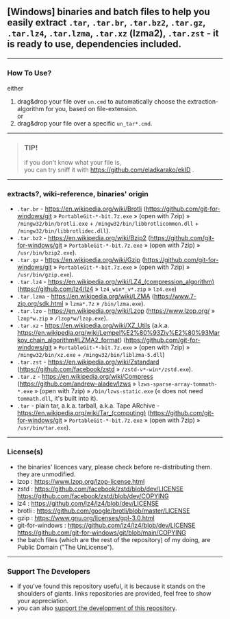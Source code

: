 <h2>

[Windows] binaries and batch files to help you easily extract `.tar`, `.tar.br`, `.tar.bz2`, `.tar.gz`, `.tar.lz4`, `.tar.lzma`, `.tar.xz` (lzma2), `.tar.zst` - it is ready to use, dependencies included.

</h3>

<hr/>

<h3>How To Use?</h3>

either  

1.  drag&amp;drop your file over `un.cmd` to automatically choose the extraction-algorithm for you, based on file-extension.  
or  
2. drag&amp;drop your file over a specific `un_tar*.cmd`.

<hr/>

<blockquote>
<h3>TIP!</h3>

if you don't know what your file is,  
you can try sniff it with https://github.com/eladkarako/ekID .

</blockquote>

<hr/>

<h3>extracts?, wiki-reference, binaries' origin</h3>

- `.tar.br` - https://en.wikipedia.org/wiki/Brotli (https://github.com/git-for-windows/git » `PortableGit-*-bit.7z.exe` » (open with 7zip) » `/mingw32/bin/brotli.exe` + `/mingw32/bin/libbrotlicommon.dll` + `/mingw32/bin/libbrotlidec.dll`).
- `.tar.bz2` - https://en.wikipedia.org/wiki/Bzip2 (https://github.com/git-for-windows/git » `PortableGit-*-bit.7z.exe` » (open with 7zip) » `/usr/bin/bzip2.exe`).
- `.tar.gz` - https://en.wikipedia.org/wiki/Gzip (https://github.com/git-for-windows/git » `PortableGit-*-bit.7z.exe` » (open with 7zip) » `/usr/bin/gzip.exe`).
- `.tar.lz4` - https://en.wikipedia.org/wiki/LZ4_(compression_algorithm) (https://github.com/lz4/lz4 » `lz4_win*_v*.zip` » `lz4.exe`)
- `.tar.lzma` - https://en.wikipedia.org/wiki/LZMA (https://www.7-zip.org/sdk.html » `lzma*.7z` » `/bin/lzma.exe`).
- `.tar.lzo` - https://en.wikipedia.org/wiki/Lzop (https://www.lzop.org/ » `lzop*w.zip` » `/lzop*w/lzop.exe`).
- `.tar.xz` - https://en.wikipedia.org/wiki/XZ_Utils (a.k.a. https://en.wikipedia.org/wiki/Lempel%E2%80%93Ziv%E2%80%93Markov_chain_algorithm#LZMA2_format)  (https://github.com/git-for-windows/git » `PortableGit-*-bit.7z.exe` » (open with 7zip) » `/mingw32/bin/xz.exe` + `/mingw32/bin/liblzma-5.dll`)
- `.tar.zst` - https://en.wikipedia.org/wiki/Zstandard (https://github.com/facebook/zstd » `/zstd-v*-win*/zstd.exe`).
- `.tar.z` - https://en.wikipedia.org/wiki/Compress (https://github.com/andrew-aladev/lzws » `lzws-sparse-array-tommath-*.exe` » (open with 7zip) » `/bin/lzws-static.exe` (« does not need `tommath.dll`, it's built into it).
- `.tar` - plain tar, a.k.a. tarball, a.k.a. Tape ARchive - https://en.wikipedia.org/wiki/Tar_(computing) (https://github.com/git-for-windows/git » `PortableGit-*-bit.7z.exe` » (open with 7zip) » `/usr/bin/tar.exe`).

<hr/>

<h3>License(s)</h3>

- the binaries' licences vary, please check before re-distributing them. they are unmodified. 
- lzop : https://www.lzop.org/lzop-license.html  
- zstd : https://github.com/facebook/zstd/blob/dev/LICENSE https://github.com/facebook/zstd/blob/dev/COPYING  
- lz4  : https://github.com/lz4/lz4/blob/dev/LICENSE  
- brotli : https://github.com/google/brotli/blob/master/LICENSE  
- gzip : https://www.gnu.org/licenses/gpl-3.0.html  
- git-for-windows : https://github.com/lz4/lz4/blob/dev/LICENSE https://github.com/git-for-windows/git/blob/main/COPYING  
- the batch files (which are the rest of the repository) of my doing, are Public Domain ("The UnLicense").  

<hr/>

<h3>Support The Developers</h3>

- if you've found this repository useful, it is because it stands on the shoulders of giants. links repositories are provided, feel free to show your appreciation.
- you can also <a href="https://paypal.me/%65%31%61%64%6B%61%72%61%6B%30/%35%55%53%44">support the development of this repository</a>.
